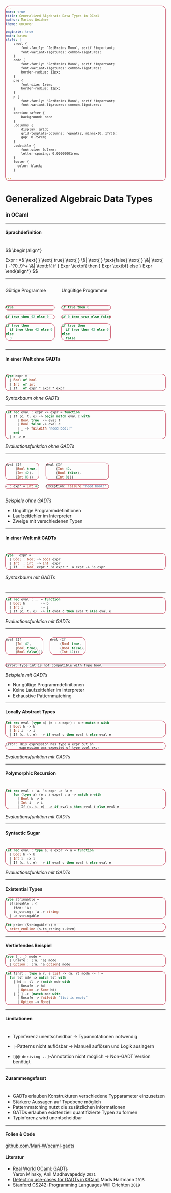 ```yaml
---
marp: true
title: Generalized Algebraic Data Types in OCaml
author: Marius Weidner
theme: uncover

paginate: true
math: katex
style: |
    :root {
        font-family: 'JetBrains Mono', serif !important;
        font-variant-ligatures: common-ligatures;
    }
    code {
        font-family: 'JetBrains Mono', serif !important;
        font-variant-ligatures: common-ligatures;
        border-radius: 12px;
    }
    pre {
        font-size: 1rem;
        border-radius: 12px;
    }
    p {
        font-family: 'JetBrains Mono', serif !important;
        font-variant-ligatures: common-ligatures;
    }
    section::after {
        background: none
    }
    .columns {
        display: grid;
        grid-template-columns: repeat(2, minmax(0, 1fr));
        gap: 0.75rem;
    }
    .subtitle {
        font-size: 0.7rem;
        letter-spacing: 0.00000001rem;
    }
    footer {
      color: black;
    }
    
---
```


<!-- _paginate: false -->
<!-- _footer: Marius Weidner ‒ Lehrstuhl für Programmiersprachen ‒ Proseminar '22 -->

<!-- 
- Wichtiges vorangegangenes Kapitel: Variants
- Der Plan
  - Eigene Sprache `L-If`
  - Nachteile bei Interpreterimplementierung ohne GADTs
  - Vorteile mit 
  - 2 weitere Konzepte mit GADTs
- Übergang: Beginn mit der eignen Sprache
-->

# Generalized Algebraic Data Types
### in OCaml

---

<!--
- Grammatik
- Atoms kleinste Einheit
- Bools & Ints
- Ifs

-->

#### Sprachdefinition

#
#

$$
\begin{align*}

Expr ::=& \text{ } \text{  true} \text{ } \\&| \text{ } \text{false}  \text{ } \\&| \text{ } -^?0..9^+ \\&| \textbf{ if } Expr \textbf{ then } Expr \textbf{ else } Expr
\end{align*}
$$

---

<style scoped> 
  pre {  
    font-size: 0.8rem;
  }
  div.error > pre {
    font-size: 0.777rem;
    border: 0.05rem;
    background-color: rgb(242, 241, 244); 
    border-color: #B00020;
    border-style: solid;
    border-radius: 12px;
  }
</style>

<div class="columns">
<div>

<!--
- atom ist program
- if ist program
- program nested

- ! invalid syntax
- ! int als condition
- ! verschiedene typen in zweigen
-->

Gültige Programme

#
#

```ocaml
true                     
```
```ocaml
if true then 42 else 0   
```
```ocaml
if true then 
  if true then 42 else 0 
else 
  0
```
</div>

<div class="error">

Ungültige Programme

#
#

```ocaml
if true then 0
```
```ocaml
if 0 then true else false
```
```ocaml
if true then 
  if true then 42 else 0
else
  false
```

</div>
</div>

---

<!--
- 
-->

#### In einer Welt ohne GADTs

# 

<style scoped> pre {  font-size: 1rem; }
</style>

```ocaml
type expr =
  | Bool of bool
  | Int  of int
  | If   of expr * expr * expr
```

_<p class="subtitle">Syntaxbaum ohne GADTs</p>_

---

```ocaml
let rec eval : expr -> expr = function
  | If (c, t, e) -> begin match eval c with
      | Bool true  -> eval t
      | Bool false -> eval e
      | _ -> failwith "need bool!"
    end
  | e -> e
```

_<p class="subtitle">Evaluationsfunktion ohne GADTs</p>_

---

<style scoped> pre { font-size: 0.7rem; }
</style>
<div class="columns">
<div>

```ocaml
eval (If 
     (Bool true,
     (Int 42),
     (Int 0)))
```

```ocaml
- : expr = Int 42
```

</div><div>

```ocaml
eval (If 
     (Int 42,
     (Bool false),
     (Int 0)))                  
```
```ocaml
Exception: Failure "need bool!"
```

</div>
</div>

_<p class="subtitle">Beispiele ohne GADTs</p>_

- Ungültige Programmdefinitionen
- Laufzeitfehler im Interpreter   
- Zweige mit verschiedenen Typen

---

#### In einer Welt mit GADTs

#

<style scoped> pre { font-size: 0.9rem; }
</style>

```ocaml
type _ expr =
  | Bool : bool -> bool expr
  | Int  : int  -> int  expr
  | If   : bool expr * 'a expr * 'a expr -> 'a expr
```

_<p class="subtitle">Syntaxbaum mit GADTs</p>_

# 
--- 

<style scoped>  pre { font-size: 0.85rem; }
</style>

```ocaml
let rec eval : .. = function
  | Bool b        -> b
  | Int i         -> i
  | If (c, t, e)  -> if eval c then eval t else eval e
```

_<p class="subtitle">Evaluationsfunktion mit GADTs</p>_

---


<style scoped> 
  pre {  
    font-size: 0.8rem;
  }
  div.error > pre {
    font-size: 0.77rem;
    border: 0.1rem;
    background-color: rgb(242, 241, 244); 
    border-color: #B00020;
    border-style: solid;
    border-radius: 12px;
  }
</style>
<div class="columns">
<div class="error">

```ocaml
eval (If 
     (Int 42,
     (Bool true),
     (Bool false)))
```


</div>
<div class="error">

```ocaml
eval (If 
     (Bool true,
     (Bool false),
     (Int 42)))
```

</div>
</div>

<div class="error">

```
Error: Type int is not compatible with type bool
```

</div>

_<p class="subtitle">Beispiele mit GADTs</p>_

- Nur gültige Programmdefinitionen
- Keine Laufzeitfehler im Interpreter
- Exhaustive Patternmatching

---

#### Locally Abstract Types


<style scoped>  
pre { 
  font-size: 0.85rem;
  border: 0.1rem;
  border-color: #B00020;
  border-style: solid;
  border-radius: 12px;
} 
</style>

```ocaml
let rec eval (type a) (e : a expr) : a = match e with
  | Bool b -> b
  | Int i  -> i
  | If (c, t, e)  -> if eval c then eval t else eval e
```

```
Error: This expression has type a expr but an
       expression was expected of type bool expr      
```

_<p class="subtitle">Evaluationsfunktion mit GADTs</p>_

---

#### Polymorphic Recursion

#
#

<style scoped>  pre { font-size: 0.75rem; }
</style>

```ocaml
let rec eval : 'a. 'a expr -> 'a = 
    fun (type a) (e : a expr) : a -> match e with
      | Bool b -> b
      | Int i  -> i
      | If (c, t, e)  -> if eval c then eval t else eval e
```

_<p class="subtitle">Evaluationsfunktion mit GADTs</p>_

---

#### Syntactic Sugar

# 
#

<style scoped>  pre { font-size: 0.8rem; }
</style>


```ocaml
let rec eval : type a. a expr -> a = function
  | Bool b -> b
  | Int i  -> i
  | If (c, t, e)  -> if eval c then eval t else eval e   
```

_<p class="subtitle">Evaluationsfunktion mit GADTs</p>_

---

#### Existential Types

```ocaml
type stringable =                          
  Stringable : { 
    item: 'a; 
    to_string: 'a -> string 
  } -> stringable
```
```ocaml
let print (Stringable s) = 
  print_endline (s.to_string s.item)       
```

---

#### Vertiefendes Beispiel 
<style scoped>  pre { font-size: 0.75rem;  }
</style>

```ocaml
type (_, _) mode = 
  | Unsafe : ('a, 'a) mode
  | Option : ('a, 'a option) mode                  
```

```ocaml
let first : type a r. a list -> (a, r) mode -> r = 
  fun lst mde -> match lst with
    | hd :: tl -> (match mde with
      | Unsafe -> hd
      | Option -> Some hd)
    | [ ] -> (match mde with
      | Unsafe -> failwith "list is empty"
      | Option -> None)
```

---

#### Limitationen
#

- Typinferenz unentscheidbar
   $\rightarrow$ Typannotationen notwendig

- `|`-Patterns nicht auflösbar
   $\rightarrow$ Manuell auflösen und Logik auslagern

- `[@@-deriving ..]`-Annotation nicht möglich
   $\rightarrow$ Non-GADT Version benötigt

---
#### Zusammengefasst
#


- GADTs erlauben Konstrukturen verschiedene Typparameter einzusetzen
- Stärkere Aussagen auf Typebene möglich
- Patternmatching nutzt die zusätzlichen Informationen
- GATDs erlauben existenziell quantifizierte Typen zu formen
- Typinferenz wird unentscheidbar

---
#### Folien & Code
[github.com/Mari-W/ocaml-gadts](https://github.com/Mari-W/ocaml-gadts)


#### Literatur
- [Real World OCaml: GADTs](https://dev.realworldocaml.org/gadts.html) <br> Yaron Minsky, Anil Madhavapeddy `2021`
- [Detecting use-cases for GADTs in OCaml](https://blog.mads-hartmann.com/ocaml/2015/01/05/gadt-ocaml.html) Mads Hartmann   `2015`
- [Stanford CS242: Programming Languages](https://stanford-cs242.github.io/assets/slides/04.2-polymorphism-existential.pdf)
Will Crichton `2019`